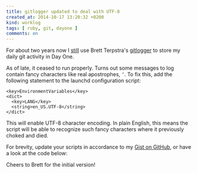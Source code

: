 ```yaml
---
title: gitlogger updated to deal with UTF-8
created_at: 2014-10-17 13:20:32 +0200
kind: worklog
tags: [ ruby, git, dayone ]
comments: on
---
```


For about two years now I [still](/posts/2013/06/gitlogger-improved/) use Brett Terpstra's [gitlogger][orig] to store my daily git activity in Day One.

As of late, it ceased to run properly. Turns out some messages to log contain fancy characters like real apostrophes, `’`. To fix this, add the following statement to the launchd configuration script:

    <key>EnvironmentVariables</key>
    <dict>
      <key>LANG</key>
      <string>en_US.UTF-8</string>
    </dict>

This will enable UTF-8 character encoding. In plain English, this means the script will be able to recognize such fancy characters where it previously choked and died.

For brevity, update your scripts in accordance to my [Gist on GitHub](https://gist.github.com/DivineDominion/5775355), or have a look at the code below:

<script src="https://gist.github.com/DivineDominion/5775355.js"></script>

Cheers to Brett for the initial version!

[orig]: http://brettterpstra.com/2012/05/08/scatterbrains-git-as-biographer/
